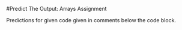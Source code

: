 #Predict The Output: Arrays Assignment

Predictions for given code given in comments below the code block.
